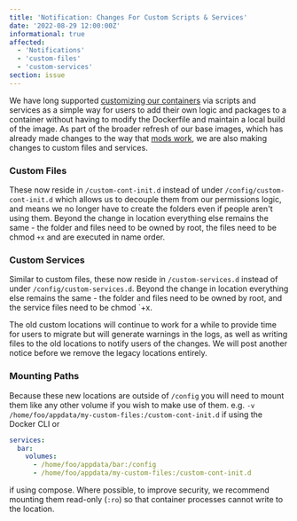 ```yaml
---
title: 'Notification: Changes For Custom Scripts & Services'
date: '2022-08-29 12:00:00Z'
informational: true
affected:
  - 'Notifications'
  - 'custom-files'
  - 'custom-services'
section: issue
---
```

We have long supported [customizing our containers](https://www.linuxserver.io/blog/2019-09-14-customizing-our-containers) via scripts and services as a simple way for users to add their own logic and packages to a container without having to modify the Dockerfile and maintain a local build of the image. As part of the broader refresh of our base images, which has already made changes to the way that [mods work](https://info.linuxserver.io/issues/2022-08-27-mods/), we are also making changes to custom files and services.

### Custom Files

These now reside in `/custom-cont-init.d` instead of under `/config/custom-cont-init.d` which allows us to decouple them from our permissions logic, and means we no longer have to create the folders even if people aren't using them. Beyond the change in location everything else remains the same - the folder and files need to be owned by root, the files need to be chmod `+x` and are executed in name order.

### Custom Services

Similar to custom files, these now reside in `/custom-services.d` instead of under `/config/custom-services.d`. Beyond the change in location everything else remains the same - the folder and files need to be owned by root, and the service files need to be chmod `+x.

The old custom locations will continue to work for a while to provide time for users to migrate but will generate warnings in the logs, as well as writing files to the old locations to notify users of the changes. We will post another notice before we remove the legacy locations entirely.

### Mounting Paths

Because these new locations are outside of `/config` you will need to mount them like any other volume if you wish to make use of them. e.g. `-v /home/foo/appdata/my-custom-files:/custom-cont-init.d` if using the Docker CLI or

```yaml
services:
  bar:
    volumes:
      - /home/foo/appdata/bar:/config
      - /home/foo/appdata/my-custom-files:/custom-cont-init.d
```

if using compose. Where possible, to improve security, we recommend mounting them read-only (`:ro`) so that container processes cannot write to the location.
